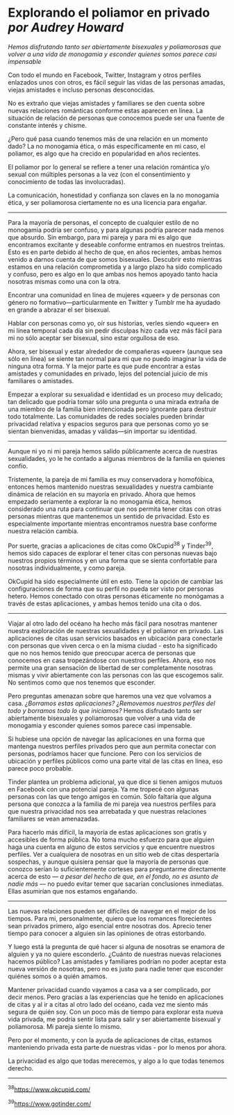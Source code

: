 # Explorando el poliamor en privado *por Audrey Howard*

*Hemos disfrutando tanto ser abiertamente bisexuales y poliamorosas que volver
a una vida de monogamia y esconder quienes somos parece casi impensable*

Con todo el mundo en Facebook, Twitter, Instagram y otros perfiles enlazados
unos con otros, es fácil seguir las vidas de las personas amadas, viejas
amistades e incluso personas desconocidas.

No es extraño que viejas amistades y familiares se den cuenta sobre nuevas
relaciones románticas conforme estas aparecen en línea. La situación de relación
de personas que conocemos puede ser una fuente de constante interés y chisme.

¿Pero qué pasa cuando tenemos más de una relación en un momento dado? La no
monogamia ética, o más específicamente en mi caso, el poliamor, es algo que ha
crecido en popularidad en años recientes.

El poliamor por lo general se refiere a tener una relación romántica y/o sexual
con múltiples personas a la vez (con el consentimiento y conocimiento de todas
las involucradas).

La comunicación, honestidad y confianza son claves en la no monogamia ética, y
ser poliamorosa ciertamente no es una licencia para engañar.

***

Para la mayoría de personas, el concepto de cualquier estilo de no monogamia
podría ser confuso, y para algunas podría parecer nada menos que absurdo. Sin
embargo, para mi pareja y para mi es algo que encontramos excitante y deseable
conforme entramos en nuestros treintas. Esto es en parte debido al hecho de
que, en años recientes, ambas hemos venido a darnos cuenta de que somos
bisexuales. Descubrir esto mientras estamos en una relación comprometida y a
largo plazo ha sido complicado y confuso, pero es algo en lo que ambas nos
hemos apoyado tanto hacia nosotras mismas como una con la otra.

Encontrar una comunidad en línea de mujeres «queer» y de personas con género no
formativo—particularmente en Twitter y Tumblr me ha ayudado en grande a abrazar
el ser bisexual.

Hablar con personas como yo, oír sus historias, verles siendo «queer» en mi
línea temporal cada día sin pedir disculpas hizo cada vez más fácil para mi no
sólo aceptar ser bisexual, sino estar orgullosa de eso.

Ahora, ser bisexual y estar alrededor de compañeras «queer» (aunque sea sólo en
línea) se siente tan normal para mi que no puedo imaginar la vida de ninguna
otra forma. Y la mejor parte es que pude encontrar a estas amistades y
comunidades en privado, lejos del potencial juicio de mis familiares o
amistades.

Empezar a explorar su sexualidad e identidad es un proceso muy delicado; tan
delicado que podría tomar sólo una pregunta o una mirada extraña de una miembro
de la familia bien intencionada pero ignorante para destruir todo totalmente.
Las comunidades de redes sociales pueden brindar privacidad relativa y espacios
seguros para que personas como yo se sientan bienvenidas, amadas y válidas—sin
importar su identidad.

***

Aunque ni yo ni mi pareja hemos salido públicamente acerca de nuestras
sexualidades, yo le he contado a algunas miembros de la familia en quienes
confío.

Tristemente, la pareja de mi familia es muy conservadora y homofóbica, entonces
hemos mantenido nuestras sexualidades y nuestra cambiante dinámica de relación
en su mayoría en privado. Ahora que hemos empezado seriamente a explorar la no
monogamia ética, hemos considerado una ruta para continuar que nos permita
tener citas con otras personas mientras que mantenemos un sentido de
privacidad. Esto es especialmente importante mientras encontramos nuestra base
conforme nuestra relación cambia.

Por suerte, gracias a aplicaciones de citas como OkCupid<sup>38</sup> y
Tinder<sup>39</sup>, hemos sido capaces de explorar el tener citas con personas
nuevas bajo nuestros propios términos y en una forma que se sienta confortable
para nosotras individualmente, y como pareja.

OkCupid ha sido especialmente útil en esto. Tiene la opción de cambiar las
configuraciones de forma que su perfil no pueda ser visto por personas hetero.
Hemos conectado con otras personas éticamente no monógamas a través de estas
aplicaciones, y ambas hemos tenido una cita o dos.

***

Viajar al otro lado del océano ha hecho más fácil para nosotras mantener
nuestra exploración de nuestras sexualidades y el poliamor en privado. Las
aplicaciones de citas usan servicios basados en ubicación para conectarle con
personas que viven cerca o en la misma ciudad - esto ha significado que no nos
hemos tenido que preocupar acerca de personas que conocemos en casa
tropezándose con nuestros perfiles. Ahora, eso nos permite una gran sensación
de libertad de ser completamente nosotras mismas y vivir abiertamente con las
personas con las que escogemos salir. No sentimos como que nos tenemos que
esconder.

Pero preguntas amenazan sobre que haremos una vez que volvamos a casa.
*¿Borramos estas aplicaciones? ¿Removemos nuestros perfiles del todo y borramos
todo lo que iniciamos?* Hemos disfrutado tanto ser abiertamente bisexuales y
poliamorosas que volver a una vida de monogamia y esconder quienes somos parece
casi impensable.

Si hubiese una opción de navegar las aplicaciones en una forma que mantenga
nuestros perfiles privados pero que aun permita conectar con personas,
podríamos hacer que funcione. Pero con los servicios de ubicación y perfiles
públicos como una parte vital de las citas en línea, eso parece poco probable.

Tinder plantea un problema adicional, ya que dice si tienen amigos mutuos en
Facebook con una potencial pareja. Ya me tropecé con algunas personas con las
que tengo amigos en común. Sólo faltaría que alguna persona que conozca a la
familia de mi pareja vea nuestros perfiles para que nuestra privacidad nos sea
arrebatada y que nuestras relaciones familiares se vean amenazadas.

Para hacerlo más difícil, la mayoría de estas aplicaciones son gratis y
accesibles de forma pública. No toma mucho esfuerzo para que alguien haga una
cuenta en alguno de estos servicios y que encuentre nuestros perfiles. Ver a
cualquiera de nosotras en un sitio web de citas despertaría sospechas, y
aunque quisiera pensar que la mayoría de personas que conozco serían lo
suficientemente corteses para preguntarme directamente acerca de esto — *a
pesar del hecho de que, en el fondo, no es asunto de nadie más* — no puedo
evitar temer que sacarían conclusiones inmediatas. Ellas asumirían que nos
estamos engañando.

***

Las nuevas relaciones pueden ser difíciles de navegar en el mejor de los
tiempos. Para mi, personalmente, quiero que los romances florecientes sean
privados primero, algo esencial entre nosotras dos. Aprecio tener tiempo para
conocer a alguien sin las opiniones de otras estorbando.

Y luego está la pregunta de qué hacer si alguna de nosotras se enamora de
alguien y ya no quiere esconderlo. ¿Cuánto de nuestras nuevas relaciones
hacemos público? Las amistades y familiares podrían no poder aceptar esta nueva
versión de nosotras, pero no es justo para nadie tener que esconder quiénes
somos o a quién amamos.

Mantener privacidad cuando vayamos a casa va a ser complicado, por decir menos.
Pero gracias a las experiencias que he tenido en aplicaciones de citas y al
ir a citas al otro lado del océano, cada vez me siento más segura de quién soy.
Con un poco más de tiempo para explorar esta nueva vida privada, me podría
sentir lista para salir y ser abiertamente bisexual y poliamorosa. Mi pareja
siente lo mismo.

Pero por el momento, y con la ayuda de aplicaciones de citas, estamos
manteniendo privada esta parte de nuestras vidas - por lo menos por ahora.

La privacidad es algo que todas merecemos, y algo a lo que todas tenemos
derecho.

***
<sup>38</sup>https://www.okcupid.com/

<sup>39</sup>https://www.gotinder.com/
